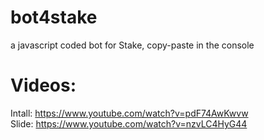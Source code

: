 # bot4stake  <br /> 
a javascript coded bot for Stake, copy-paste in the console

# Videos: <br /> 
Intall: https://www.youtube.com/watch?v=pdF74AwKwvw <br />
Slide: https://www.youtube.com/watch?v=nzvLC4HyG44 <br />
